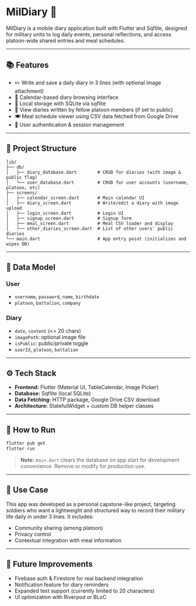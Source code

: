 # MilDiary 🌟

MilDiary is a mobile diary application built with Flutter and Sqflite, designed for military units to log daily events, personal reflections, and access platoon-wide shared entries and meal schedules.

---

## 📚 Features

- ✏️ Write and save a daily diary in 3 lines (with optional image attachment)  
- 📆 Calendar-based diary browsing interface  
- 📁 Local storage with SQLite via sqflite  
- 🔎 View diaries written by fellow platoon members (if set to public)  
- 🍽️ Meal schedule viewer using CSV data fetched from Google Drive  
- 🚪 User authentication & session management  

---

## 🔄 Project Structure

```
lib/
├── db/
│   ├── diary_database.dart        # CRUD for diaries (with image & public flag)
│   └── user_database.dart         # CRUD for user accounts (username, platoon, etc)
├── screens/
│   ├── calendar_screen.dart       # Main calendar UI
│   ├── diary_screen.dart          # Write/edit a diary with image upload
│   ├── login_screen.dart          # Login UI
│   ├── signup_screen.dart         # Signup form
│   ├── meal_screen.dart           # Meal CSV loader and display
│   └── other_diaries_screen.dart  # List of other users' public diaries
└── main.dart                      # App entry point (initializes and wipes DB)
```

---

## 🧩 Data Model

### User

- `username`, `password`, `name`, `birthdate`  
- `platoon`, `battalion`, `company`  

### Diary

- `date`, `content` (<= 20 chars)  
- `imagePath`: optional image file  
- `isPublic`: public/private toggle  
- `userId`, `platoon`, `battalion`  

---

## ⚙️ Tech Stack

- **Frontend:** Flutter (Material UI, TableCalendar, Image Picker)  
- **Database:** Sqflite (local SQLite)  
- **Data Fetching:** HTTP package, Google Drive CSV download  
- **Architecture:** StatefulWidget + custom DB helper classes  

---

## 🚀 How to Run

```bash
flutter pub get
flutter run
```

> **Note:** `main.dart` clears the database on app start for development convenience. Remove or modify for production use.

---

## 🏡 Use Case

This app was developed as a personal capstone-like project, targeting soldiers who want a lightweight and structured way to record their military life daily in under 3 lines. It includes:

- Community sharing (among platoon)  
- Privacy control  
- Contextual integration with meal information  

---

## 🔮 Future Improvements

- Firebase auth & Firestore for real backend integration  
- Notification feature for diary reminders  
- Expanded text support (currently limited to 20 characters)  
- UI optimization with Riverpod or BLoC  

